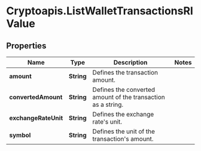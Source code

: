 # Cryptoapis.ListWalletTransactionsRIValue

## Properties

Name | Type | Description | Notes
------------ | ------------- | ------------- | -------------
**amount** | **String** | Defines the transaction amount. | 
**convertedAmount** | **String** | Defines the converted amount of the transaction as a string. | 
**exchangeRateUnit** | **String** | Defines the exchange rate&#39;s unit. | 
**symbol** | **String** | Defines the unit of the transaction&#39;s amount. | 


